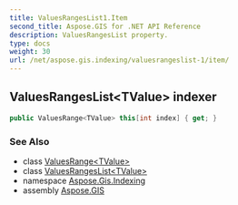 ```yaml
---
title: ValuesRangesList1.Item
second_title: Aspose.GIS for .NET API Reference
description: ValuesRangesList property. 
type: docs
weight: 30
url: /net/aspose.gis.indexing/valuesrangeslist-1/item/
---
```

## ValuesRangesList&lt;TValue&gt; indexer

```csharp
public ValuesRange<TValue> this[int index] { get; }
```

### See Also

* class [ValuesRange&lt;TValue&gt;](../../valuesrange-1/)
* class [ValuesRangesList&lt;TValue&gt;](../)
* namespace [Aspose.Gis.Indexing](../../valuesrangeslist-1/)
* assembly [Aspose.GIS](../../../)


